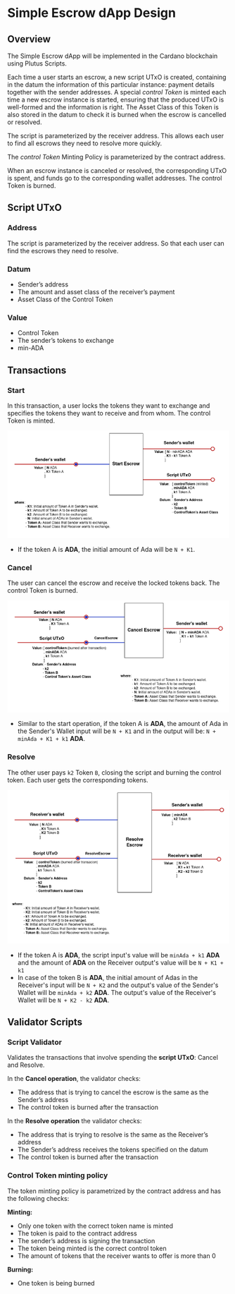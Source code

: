 # Simple Escrow dApp Design

## Overview

The Simple Escrow dApp will be implemented in the Cardano blockchain using Plutus Scripts.

Each time a user starts an escrow, a new script UTxO is created, containing in the datum the information of this particular instance: payment details together with the sender addresses. A special *control Token* is minted each time a new escrow instance is started, ensuring that the produced UTxO is well-formed and the information is right. The Asset Class of this Token is also stored in the datum to check it is burned when the escrow is cancelled or resolved.

The script is parameterized by the receiver address.  This allows each user to find all escrows they need to resolve more quickly.

The *control Token* Minting Policy is parameterized by the contract address.

When an escrow instance is canceled or resolved, the corresponding UTxO is spent, and funds go to the corresponding wallet addresses. The control Token is burned.

## Script UTxO

### **Address**

The script is parameterized by the receiver address. So that each user can find the escrows they need to resolve.

### **Datum**

- Sender’s address
- The amount and asset class of the receiver’s payment
- Asset Class of the Control Token

### **Value**

- Control Token
- The sender’s tokens to exchange
- min-ADA

## Transactions

### **Start**

In this transaction, a user locks the tokens they want to exchange and specifies the tokens they want to receive and from whom. The control Token is minted.

![startEscrow diagram](img/startEscrow.png)

- If the token A is **ADA**, the initial amount of Ada will be `N + K1`.

### **Cancel**

The user can cancel the escrow and receive the locked tokens back. The control Token is burned.

![cancelEscrow diagram](img/cancelEscrow.png)

- Similar to the start operation, if the token A is **ADA**, the amount of Ada in the Sender's Wallet input will be `N + K1` and in the output will be: `N + minAda + K1 + k1` **ADA**.

### **Resolve**

The other user pays `k2` Token `B`, closing the script and burning the control token. Each user gets the corresponding tokens.

![resolveEscrow diagram](img/resolveEscrow.png)

- If the token A is **ADA**, the script input's value will be `minAda + k1` **ADA** and the amount of **ADA** on the Receiver output's value will be `N + K1 + k1`
- In case of the token B is **ADA**, the initial amount of Adas in the Receiver's input will be `N + K2` and the output's value of the Sender's Wallet will be `minAda + k2` **ADA**. The output's value of the Receiver's Wallet will be `N + K2 - k2` **ADA**.

## Validator Scripts

### **Script Validator**

Validates the transactions that involve spending the **script UTxO**: Cancel and Resolve.

In the **Cancel operation**, the validator checks:

- The address that is trying to cancel the escrow is the same as the Sender’s address
- The control token is burned after the transaction

In the **Resolve operation** the validator checks:

- The address that is trying to resolve is the same as the Receiver’s address
- The Sender’s address receives the tokens specified on the datum
- The control token is burned after the transaction

### **Control Token minting policy**

The token minting policy is parametrized by the contract address and has the following checks:

**Minting:**

- Only one token with the correct token name is minted
- The token is paid to the contract address
- The sender’s address is signing the transaction
- The token being minted is the correct control token
- The amount of tokens that the receiver wants to offer is more than 0

**Burning:**

- One token is being burned
